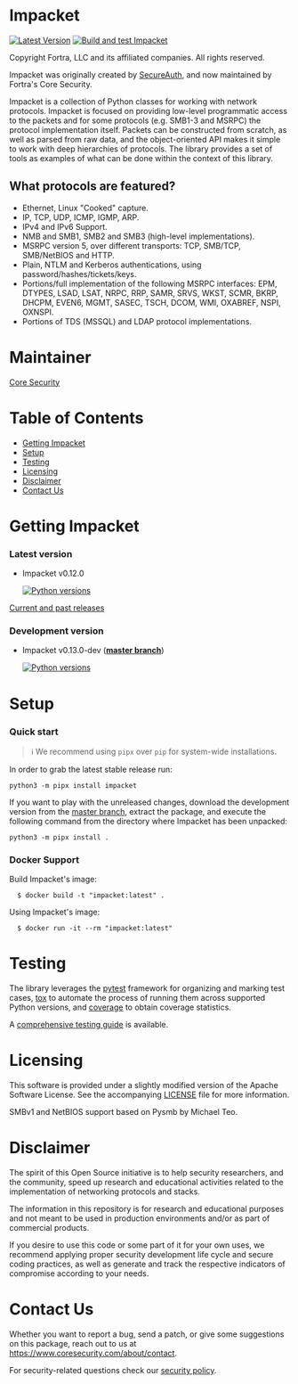Impacket
========

[![Latest Version](https://img.shields.io/pypi/v/impacket.svg)](https://pypi.python.org/pypi/impacket/)
[![Build and test Impacket](https://github.com/fortra/impacket/actions/workflows/build_and_test.yml/badge.svg)](https://github.com/fortra/impacket/actions/workflows/build_and_test.yml)

Copyright Fortra, LLC and its affiliated companies. All rights reserved.

Impacket was originally created by [SecureAuth](https://www.secureauth.com/labs/open-source-tools/impacket), and now maintained by Fortra's Core Security.

Impacket is a collection of Python classes for working with network
protocols. Impacket is focused on providing low-level
programmatic access to the packets and for some protocols (e.g.
SMB1-3 and MSRPC) the protocol implementation itself.
Packets can be constructed from scratch, as well as parsed from 
raw data, and the object-oriented API makes it simple to work with 
deep hierarchies of protocols. The library provides a set of tools
as examples of what can be done within the context of this library.

What protocols are featured?
----------------------------

 * Ethernet, Linux "Cooked" capture.
 * IP, TCP, UDP, ICMP, IGMP, ARP.
 * IPv4 and IPv6 Support.
 * NMB and SMB1, SMB2 and SMB3 (high-level implementations).
 * MSRPC version 5, over different transports: TCP, SMB/TCP, SMB/NetBIOS and HTTP.
 * Plain, NTLM and Kerberos authentications, using password/hashes/tickets/keys.
 * Portions/full implementation of the following MSRPC interfaces: EPM, DTYPES, LSAD, LSAT, NRPC, RRP, SAMR, SRVS, WKST, SCMR, BKRP, DHCPM, EVEN6, MGMT, SASEC, TSCH, DCOM, WMI, OXABREF, NSPI, OXNSPI.
 * Portions of TDS (MSSQL) and LDAP protocol implementations.
 
Maintainer
==========

[Core Security](https://www.coresecurity.com/)


Table of Contents
=================

* [Getting Impacket](#getting-impacket)
* [Setup](#setup)
* [Testing](#testing)
* [Licensing](#licensing)
* [Disclaimer](#disclaimer)
* [Contact Us](#contact-us)

Getting Impacket
================

### Latest version

* Impacket v0.12.0

  [![Python versions](https://img.shields.io/pypi/pyversions/impacket.svg)](https://pypi.python.org/pypi/impacket/)

[Current and past releases](https://github.com/fortra/impacket/releases)

### Development version

* Impacket v0.13.0-dev (**[master branch](https://github.com/fortra/impacket/tree/master)**)

  [![Python versions](https://img.shields.io/badge/python-3.9%20|%203.10%20|%203.11%20|%203.12%20|%203.13-blue.svg)](https://github.com/fortra/impacket/tree/master)


Setup
=====

### Quick start

> :information_source: We recommend using `pipx` over `pip` for system-wide installations.

In order to grab the latest stable release run:

    python3 -m pipx install impacket

If you want to play with the unreleased changes, download the development 
version from the [master branch](https://github.com/fortra/impacket/tree/master),
extract the package, and execute the following command from the
directory where Impacket has been unpacked:

    python3 -m pipx install .

### Docker Support

Build Impacket's image:

      $ docker build -t "impacket:latest" .

Using Impacket's image:

      $ docker run -it --rm "impacket:latest"

Testing
=======

The library leverages the [pytest](https://docs.pytest.org/) framework for organizing
and marking test cases, [tox](https://tox.readthedocs.io/) to automate the process of
running them across supported Python versions, and [coverage](https://coverage.readthedocs.io/)
to obtain coverage statistics.

A [comprehensive testing guide](TESTING.md) is available.


Licensing
=========

This software is provided under a slightly modified version of
the Apache Software License. See the accompanying [LICENSE](LICENSE) file for
more information.

SMBv1 and NetBIOS support based on Pysmb by Michael Teo.

Disclaimer
==========

The spirit of this Open Source initiative is to help security researchers,
and the community, speed up research and educational activities related to
the implementation of networking protocols and stacks.

The information in this repository is for research and educational purposes
and not meant to be used in production environments and/or as part
of commercial products.

If you desire to use this code or some part of it for your own uses, we
recommend applying proper security development life cycle and secure coding
practices, as well as generate and track the respective indicators of
compromise according to your needs.


Contact Us
==========

Whether you want to report a bug, send a patch, or give some suggestions
on this package, reach out to us at https://www.coresecurity.com/about/contact.

For security-related questions check our [security policy](SECURITY.md).
